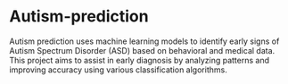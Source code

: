 # Autism-prediction
Autism prediction uses machine learning models to identify early signs of Autism Spectrum Disorder (ASD) based on behavioral and medical data. This project aims to assist in early diagnosis by analyzing patterns and improving accuracy using various classification algorithms.
